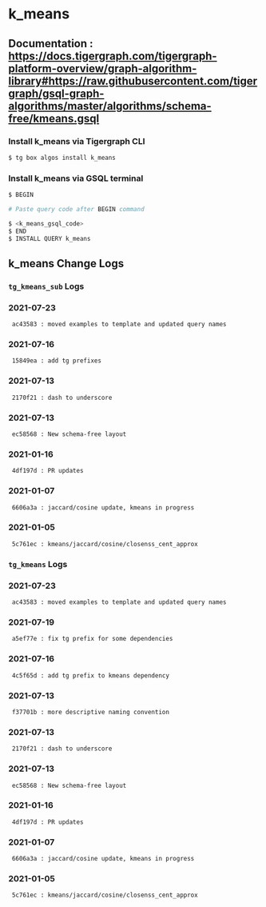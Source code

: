 # k_means
## Documentation : https://docs.tigergraph.com/tigergraph-platform-overview/graph-algorithm-library#https://raw.githubusercontent.com/tigergraph/gsql-graph-algorithms/master/algorithms/schema-free/kmeans.gsql
### Install k_means via Tigergraph CLI
```bash
$ tg box algos install k_means
```
### Install k_means via GSQL terminal
```bash
$ BEGIN 

# Paste query code after BEGIN command

$ <k_means_gsql_code>
$ END 
$ INSTALL QUERY k_means
```
## k_means Change Logs

### `tg_kmeans_sub` Logs
### 2021-07-23 
	 ac43583 : moved examples to template and updated query names
### 2021-07-16 
	 15849ea : add tg prefixes
### 2021-07-13 
	 2170f21 : dash to underscore
### 2021-07-13 
	 ec58568 : New schema-free layout
### 2021-01-16 
	 4df197d : PR updates
### 2021-01-07 
	 6606a3a : jaccard/cosine update, kmeans in progress
### 2021-01-05 
	 5c761ec : kmeans/jaccard/cosine/closenss_cent_approx

### `tg_kmeans` Logs
### 2021-07-23 
	 ac43583 : moved examples to template and updated query names
### 2021-07-19 
	 a5ef77e : fix tg prefix for some dependencies
### 2021-07-16 
	 4c5f65d : add tg prefix to kmeans dependency
### 2021-07-13 
	 f37701b : more descriptive naming convention
### 2021-07-13 
	 2170f21 : dash to underscore
### 2021-07-13 
	 ec58568 : New schema-free layout
### 2021-01-16 
	 4df197d : PR updates
### 2021-01-07 
	 6606a3a : jaccard/cosine update, kmeans in progress
### 2021-01-05 
	 5c761ec : kmeans/jaccard/cosine/closenss_cent_approx
